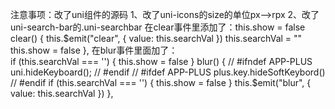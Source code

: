 注意事项：改了uni组件的源码
1、改了uni-icons的size的单位px—>rpx
2、改了uni-search-bar的.uni-searchbar
	在clear事件里添加了：this.show = false
	clear() {
			this.$emit("clear", {
				value: this.searchVal
			})
			this.searchVal = ""
			this.show = false
		},
	在blur事件里面加了：	
	if (this.searchVal === '') {
		this.show = false
	}
	blur() {
		// #ifndef APP-PLUS
		uni.hideKeyboard();
		// #endif
		// #ifdef APP-PLUS
		plus.key.hideSoftKeybord()
		// #endif
		if (this.searchVal === '') {
			this.show = false
		}
		this.$emit("blur", {
			value: this.searchVal
		})
	},
